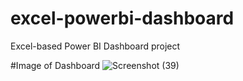 # excel-powerbi-dashboard
Excel-based Power BI Dashboard project

#Image of Dashboard 
![Screenshot (39)](https://github.com/user-attachments/assets/7f7e354b-4eff-4bfa-aab8-0cba6fbfb91b)

